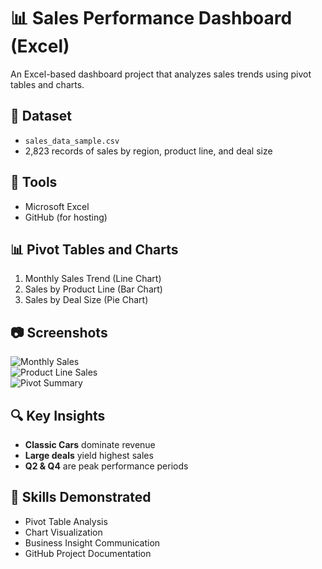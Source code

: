 # 📊 Sales Performance Dashboard (Excel)

An Excel-based dashboard project that analyzes sales trends using pivot tables and charts.

## 📂 Dataset

- `sales_data_sample.csv`
- 2,823 records of sales by region, product line, and deal size

## 🔧 Tools

- Microsoft Excel
- GitHub (for hosting)

## 📊 Pivot Tables and Charts

1. Monthly Sales Trend (Line Chart)
2. Sales by Product Line (Bar Chart)
3. Sales by Deal Size (Pie Chart)

## 📷 Screenshots

![Monthly Sales](screenshots/chart_monthly_sales.png)  
![Product Line Sales](screenshots/chart_sales_by_productline.png)  
![Pivot Summary](screenshots/pivot_table_summary.png)

## 🔍 Key Insights

- **Classic Cars** dominate revenue
- **Large deals** yield highest sales
- **Q2 & Q4** are peak performance periods

## 🧠 Skills Demonstrated

- Pivot Table Analysis
- Chart Visualization
- Business Insight Communication
- GitHub Project Documentation
